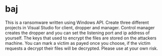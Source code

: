 # baj
This is a ransomware written using Windows API.
Create three different projects in Visual Studio for client, dropper and manager.
Control manager creates the dropper and you can set the listening port and ip address of yourself. The keys that used to encrypt the files are stored on the attackers machine.
You can mark a victim as payed once you choose, if the victim requests a decrypt their files will be decrypted.
Please use at your own risk.
